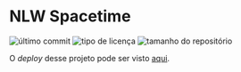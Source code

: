 <h1>NLW Spacetime</h1>

<div class="shields">
  <img src="https://img.shields.io/github/last-commit/FThiagoB/HTML5_CSS3?color=996DFF" alt="último commit">
  <img src="https://img.shields.io/github/repo-size/FThiagoB/HTML5_CSS3?color=996DFF" alt="tipo de licença">
  <img src="https://img.shields.io/github/license/FThiagoB/HTML5_CSS3?color=996DFF" alt="tamanho do repositório">
</div>

<div class="container-image>
  <img src="./previews/nlw_spacetime.png" alt="Screenshot do projeto" width="100%">
</div>

<p>O <em>deploy</em> desse projeto pode ser visto <a href="#">aqui</a>.</p>